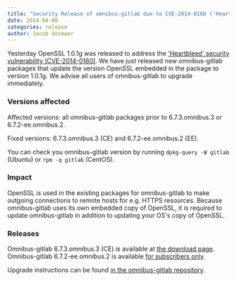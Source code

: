 ```yaml
---
title: "Security Release of omnibus-gitlab due to CVE-2014-0160 ('Heartbleed')"
date: 2014-04-08
categories: release
author: Jacob Vosmaer
---
```


Yesterday OpenSSL 1.0.1g was released to address the ['Heartbleed' security vulnerability (CVE-2014-0160)](http://heartbleed.com/).
We have just released new omnibus-gitlab packages that update the version OpenSSL embedded in the package to version 1.0.1g.
We advise all users of omnibus-gitlab to upgrade immediately.

### Versions affected

Affected versions: all omnibus-gitlab packages prior to 6.7.3.omnibus.3 or 6.7.2-ee.omnibus.2.

Fixed versions: 6.7.3.omnibus.3 (CE) and 6.7.2-ee.omnibus.2 (EE).

You can check you omnibus-gitlab version by running `dpkg-query -W gitlab` (Ubuntu) or `rpm -q gitlab` (CentOS).

### Impact

OpenSSL is used in the existing packages for omnibus-gitlab to make outgoing connections to remote hosts for e.g. HTTPS resources.
Because omnibus-gitlab uses its own embedded copy of OpenSSL, it is required to update omnibus-gitlab in addition to updating your OS's copy of OpenSSL.

### Releases

Omnibus-gitlab 6.7.3.omnibus.3 (CE) is available at [the download page](/downloads/).
Omnibus-gitlab 6.7.2-ee.omnibus.2 is available [for subscribers only](https://gitlab.com/subscribers/gitlab-ee/blob/master/doc/install/packages.md).

Upgrade instructions can be found [in the omnibus-gitlab repository](https://gitlab.com/gitlab-org/omnibus-gitlab/blob/master/doc/update.md).
